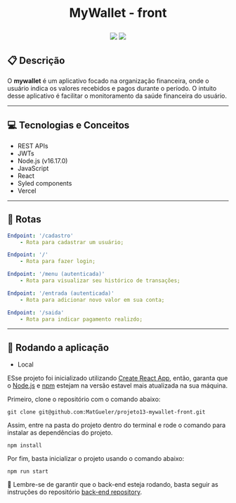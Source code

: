 # <p align = "center"> MyWallet - front </p>

<p align = "center">
   <img src="https://img.shields.io/badge/author-Mateus Gueler-4dae71?style=flat-square" />
   <img src="https://img.shields.io/github/languages/count/MatGueler/projeto13-mywallet-front?color=4dae71&style=flat-square" />
</p>

## :clipboard: Descrição

O **mywallet** é um aplicativo focado na organização financeira, onde o usuário indica os valores recebidos e pagos durante o período. O intuito desse aplicativo é facilitar o monitoramento da saúde financeira do usuário.

---

## :computer: Tecnologias e Conceitos

- REST APIs
- JWTs
- Node.js (v16.17.0)
- JavaScript
- React
- Syled components
- Vercel

---

## :rocket: Rotas

```yml
Endpoint: '/cadastro'
    - Rota para cadastrar um usuário;
```

```yml
Endpoint: '/'
    - Rota para fazer login;
```

```yml
Endpoint: '/menu (autenticada)'
    - Rota para visualizar seu histórico de transações;
```

```yml
Endpoint: '/entrada (autenticada)'
    - Rota para adicionar novo valor em sua conta;
```

```yml
Endpoint: '/saida'
    - Rota para indicar pagamento realizdo;
```

---

## 🏁 Rodando a aplicação

- Local

ESse projeto foi inicializado utilizando [Create React App](https://github.com/facebook/create-react-app), então, garanta que o [Node.js](https://nodejs.org/en/download/) e [npm](https://www.npmjs.com/) estejam na versão estavel mais atualizada na sua máquina.

Primeiro, clone o repositório com o comando abaixo:

```
git clone git@github.com:MatGueler/projeto13-mywallet-front.git
```

Assim, entre na pasta do projeto dentro do terminal e rode o comando para instalar as dependências do projeto.

```
npm install
```

Por fim, basta inicializar o projeto usando o comando abaixo:

```
npm run start
```

:stop_sign: Lembre-se de garantir que o back-end esteja rodando, basta seguir as instruções do repositório [back-end repository](https://github.com/MatGueler/projeto13-mywallet-back).
